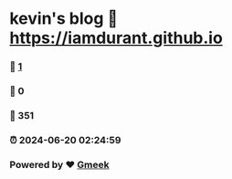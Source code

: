 # kevin's blog :link: https://iamdurant.github.io 
### :page_facing_up: [1](https://iamdurant.github.io/tag.html) 
### :speech_balloon: 0 
### :hibiscus: 351 
### :alarm_clock: 2024-06-20 02:24:59 
### Powered by :heart: [Gmeek](https://github.com/Meekdai/Gmeek)
